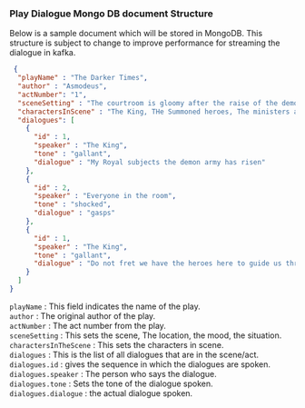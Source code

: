 ### Play Dialogue Mongo DB document Structure
Below is a sample document which will be stored in MongoDB. 
This structure is subject to change to improve performance for streaming the dialogue in kafka.
```json
 {
  "playName" : "The Darker Times",
  "author" : "Asmodeus",
  "actNumber": "1",
  "sceneSetting" : "The courtroom is gloomy after the raise of the demon armies and its first attack on the Kingdom's outskirts",
  "charactersInScene" : "The King, THe Summoned heroes, The ministers and the Scouts",
  "dialogues": [
    {
      "id" : 1,
      "speaker" : "The King",
      "tone" : "gallant",
      "dialogue" : "My Royal subjects the demon army has risen"
    },
    {
      "id" : 2,
      "speaker" : "Everyone in the room",
      "tone" : "shocked",
      "dialogue" : "gasps"
    },
    {
      "id" : 1,
      "speaker" : "The King",
      "tone" : "gallant",
      "dialogue" : "Do not fret we have the heroes here to guide us through the battle"
    }
  ]
}
```
``playName`` : This field indicates the name of the play.\
``author`` :  The original author of the play.\
``actNumber`` : The act number from the play.\
``sceneSetting`` : This sets the scene, The location, the mood, the situation.\
``charactersInTheScene`` : This sets the characters in scene.\
``dialogues`` : This is the list of all dialogues that are in the scene/act.\
``dialogues.id`` : gives the sequence in which the dialogues are spoken.\
``dialogues.speaker`` :  The person who says the dialogue.\
``dialogues.tone`` : Sets the tone of the dialogue spoken.\
``dialogues.dialogue`` : the actual dialogue spoken.